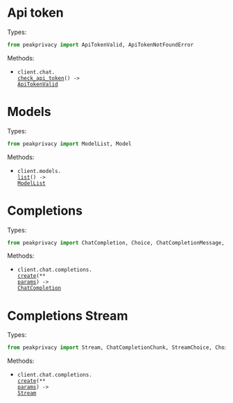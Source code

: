 # Api token

Types:

```python
from peakprivacy import ApiTokenValid, ApiTokenNotFoundError
```

Methods:

- <code title="post/ ai/ping">client.chat.<a href="./peakprivacy/resources/chat.py">
  check_api_token</a>() -> <a href="./peakprivacy/types/api_token_valid.py">ApiTokenValid</a></code>

# Models

Types:

```python
from peakprivacy import ModelList, Model
```

Methods:

- <code title="post /completions">client.models.<a href="./peakprivacy/resources/models.py">
  list</a>() -> <a href="./peakprivacy/types/model_list.py">ModelList</a></code>

# Completions

Types:

```python
from peakprivacy import ChatCompletion, Choice, ChatCompletionMessage, CompletionUsage
```

Methods:

- <code title="post /completions">client.chat.completions.<a href="./peakprivacy/resources/completions.py">
  create</a>(\*\*<a href="./peakprivacy/resources/completions.py">
  params</a>) -> <a href="./peakprivacy/types/chat_completion.py">ChatCompletion</a></code>

# Completions Stream

Types:

```python
from peakprivacy import Stream, ChatCompletionChunk, StreamChoice, ChoiceDelta
```

Methods:

- <code title="post /completions">client.chat.completions.<a href="./peakprivacy/resources/completions.py">
  create</a>(\*\*<a href="./peakprivacy/resources/completions.py">
  params</a>) -> <a href="./peakprivacy/types/stream.py">Stream</a></code>

